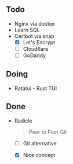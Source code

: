 ## Todo
- Nginx via docker
- Learn SQL
- Certbot via snap
    * [x] Let's Encrypt
    * [ ] Cloudflare
    * [ ] GoDaddy

## Doing
- Ratatui - Rust TUI

## Done
- Radicle
    > Peer to Peer Git
    * [ ] Git alternative
    * [x] Nice concept

